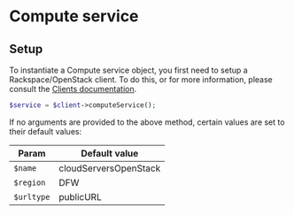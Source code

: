# Compute service

## Setup

To instantiate a Compute service object, you first need to setup a Rackspace/OpenStack client. To do this, or for more
information, please consult the [Clients documentation](../Clients.md).

```php
$service = $client->computeService();
```

If no arguments are provided to the above method, certain values are set to their default values:

|Param|Default value|
|---|---|
|`$name`|cloudServersOpenStack|
|`$region`|DFW|
|`$urltype`|publicURL|